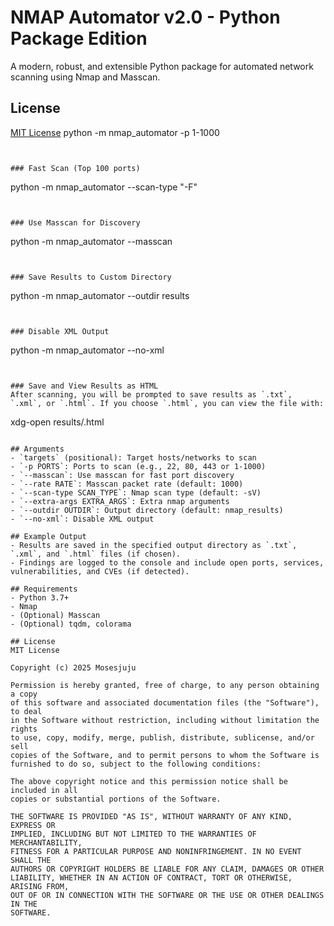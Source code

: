 # NMAP Automator v2.0 - Python Package Edition



A modern, robust, and extensible Python package for automated network scanning using Nmap and Masscan.

## License

[MIT License](LICENSE)
python -m nmap_automator <Ip addr> -p 1-1000
```


### Fast Scan (Top 100 ports)
```
python -m nmap_automator <Ip addr> --scan-type "-F"
```


### Use Masscan for Discovery
```
python -m nmap_automator <Ip addr> --masscan
```


### Save Results to Custom Directory
```
python -m nmap_automator <Ip addr> --outdir results
```


### Disable XML Output
```
python -m nmap_automator <Ip addr> --no-xml
```


### Save and View Results as HTML
After scanning, you will be prompted to save results as `.txt`, `.xml`, or `.html`. If you choose `.html`, you can view the file with:
```
xdg-open results/<Ip addr>.html
```

## Arguments
- `targets` (positional): Target hosts/networks to scan
- `-p PORTS`: Ports to scan (e.g., 22, 80, 443 or 1-1000)
- `--masscan`: Use masscan for fast port discovery
- `--rate RATE`: Masscan packet rate (default: 1000)
- `--scan-type SCAN_TYPE`: Nmap scan type (default: -sV)
- `--extra-args EXTRA_ARGS`: Extra nmap arguments
- `--outdir OUTDIR`: Output directory (default: nmap_results)
- `--no-xml`: Disable XML output

## Example Output
- Results are saved in the specified output directory as `.txt`, `.xml`, and `.html` files (if chosen).
- Findings are logged to the console and include open ports, services, vulnerabilities, and CVEs (if detected).

## Requirements
- Python 3.7+
- Nmap
- (Optional) Masscan
- (Optional) tqdm, colorama

## License
MIT License

Copyright (c) 2025 Mosesjuju

Permission is hereby granted, free of charge, to any person obtaining a copy
of this software and associated documentation files (the "Software"), to deal
in the Software without restriction, including without limitation the rights
to use, copy, modify, merge, publish, distribute, sublicense, and/or sell
copies of the Software, and to permit persons to whom the Software is
furnished to do so, subject to the following conditions:

The above copyright notice and this permission notice shall be included in all
copies or substantial portions of the Software.

THE SOFTWARE IS PROVIDED "AS IS", WITHOUT WARRANTY OF ANY KIND, EXPRESS OR
IMPLIED, INCLUDING BUT NOT LIMITED TO THE WARRANTIES OF MERCHANTABILITY,
FITNESS FOR A PARTICULAR PURPOSE AND NONINFRINGEMENT. IN NO EVENT SHALL THE
AUTHORS OR COPYRIGHT HOLDERS BE LIABLE FOR ANY CLAIM, DAMAGES OR OTHER
LIABILITY, WHETHER IN AN ACTION OF CONTRACT, TORT OR OTHERWISE, ARISING FROM,
OUT OF OR IN CONNECTION WITH THE SOFTWARE OR THE USE OR OTHER DEALINGS IN THE
SOFTWARE.
